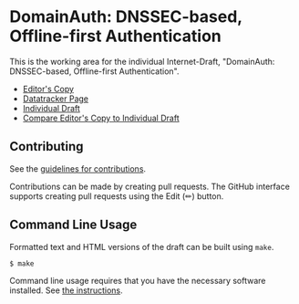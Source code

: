 <!-- regenerate: on (set to off if you edit this file) -->

# DomainAuth: DNSSEC-based, Offline-first Authentication

This is the working area for the individual Internet-Draft, "DomainAuth: DNSSEC-based, Offline-first Authentication".

* [Editor's Copy](https://CheVeraId.github.io/domainauth-spec/#go.draft-narea-domainauth.html)
* [Datatracker Page](https://datatracker.ietf.org/doc/draft-narea-domainauth)
* [Individual Draft](https://datatracker.ietf.org/doc/html/draft-narea-domainauth)
* [Compare Editor's Copy to Individual Draft](https://CheVeraId.github.io/domainauth-spec/#go.draft-narea-domainauth.diff)


## Contributing

See the
[guidelines for contributions](https://github.com/CheVeraId/domainauth-spec/blob/main/CONTRIBUTING.md).

Contributions can be made by creating pull requests.
The GitHub interface supports creating pull requests using the Edit (✏) button.


## Command Line Usage

Formatted text and HTML versions of the draft can be built using `make`.

```sh
$ make
```

Command line usage requires that you have the necessary software installed.  See
[the instructions](https://github.com/martinthomson/i-d-template/blob/main/doc/SETUP.md).

